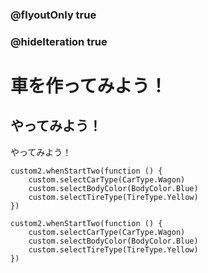 ### @flyoutOnly true
### @hideIteration true

# 車を作ってみよう！

## やってみよう！

やってみよう！

```ghost
custom2.whenStartTwo(function () {
    custom.selectCarType(CarType.Wagon)
    custom.selectBodyColor(BodyColor.Blue)
    custom.selectTireType(TireType.Yellow)
})
```

```template
custom2.whenStartTwo(function () {
    custom.selectCarType(CarType.Wagon)
    custom.selectBodyColor(BodyColor.Blue)
    custom.selectTireType(TireType.Yellow)
})
```